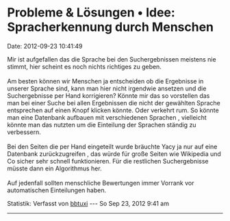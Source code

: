 Probleme & Lösungen • Idee: Spracherkennung durch Menschen
==========================================================

Date: 2012-09-23 10:41:49

Mir ist aufgefallen das die Sprache bei den Suchergebnissen meistens nie
stimmt, hier scheint es noch nichts richtiges zu geben.\
\
Am besten können wir Menschen ja entscheiden ob die Ergebnisse in
unserer Sprache sind, kann man hier nicht irgendwie ansetzen und die
Suchergebnisse per Hand korrigieren? Könnte mir das so vorstellen das
man bei einer Suche bei allen Ergebnissen die nicht der gewählten
Sprache entsprechen auf einen Knopf klicken könnte. Oder verkehrt rum.
So könnte man eine Datenbank aufbauen mit verschiedenen Sprachen ,
vielleicht könnte man das nutzten um die Einteilung der Sprachen ständig
zu verbessern.\
\
Bei den Seiten die per Hand eingeteilt wurde bräuchte Yacy ja nur auf
eine Datenbank zurückzugreifen , das würde für große Seiten wie
Wikipedia und Co sicher sehr schnell funktionieren. Für die restlichen
Suchergebnisse müsste dann ein Algorithmus her.\
\
Auf jedenfall sollten menschliche Bewertungen immer Vorrank vor
automatischen Einteilungen haben.

Statistik: Verfasst von
[bbtuxi](http://forum.yacy-websuche.de/memberlist.php?mode=viewprofile&u=374)
--- So Sep 23, 2012 9:41 am

------------------------------------------------------------------------
